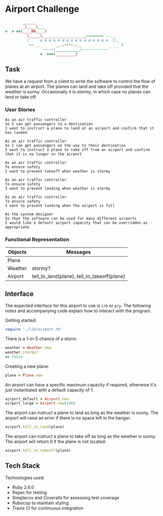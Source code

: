 # Airport Challenge

```ruby
        ______
        _\____\___
=  = ==(____MA____)
          \_____\___________________,-~~~~~~~`-.._
          /     o o o o o o o o o o o o o o o o  |\_
          `~-.__       __..----..__                  )
                `---~~\___________/------------`````
                =  ===(_________)

```

## Task

We have a request from a client to write the software to control the flow of planes at an airport. The planes can land and take off provided that the weather is sunny. Occasionally it is stormy, in which case no planes can land or take off.

### User Stories

```
As an air traffic controller
So I can get passengers to a destination
I want to instruct a plane to land at an airport and confirm that it has landed

As an air traffic controller
So I can get passengers on the way to their destination
I want to instruct a plane to take off from an airport and confirm that it is no longer in the airport

As an air traffic controller
To ensure safety
I want to prevent takeoff when weather is stormy

As an air traffic controller
To ensure safety
I want to prevent landing when weather is stormy

As an air traffic controller
To ensure safety
I want to prevent landing when the airport is full

As the system designer
So that the software can be used for many different airports
I would like a default airport capacity that can be overridden as appropriate
```

### Functional Representation

Objects  | Messages
------------- | -------------
Plane  | 
Weather | stormy?
Airport | tell_to_land(plane), tell_to_takeoff(plane)


## Interface
The expected interface for this airport to use is `irb` or `pry`. The following notes and accompanying code explain how to interact with the program.

Getting started:
```ruby
require './lib/airport.rb'
```

There is a 1-in-5 chance of a storm:
```ruby
weather = Weather.new
weather.stormy?
=> false
```

Creating a new plane:
```ruby
plane = Plane.new
```

An airport can have a specific maximum capacity if required, otherwise it's just instantiated with a default capacity of 1. 
```ruby
airport_default = Airport.new
airport_large = Airport.new(100)
```

The airport can instruct a plane to land as long as the weather is sunny. The airport will raise an error if there is no space left in the hangar:
```ruby
airport.tell_to_land(plane)
```

The airport can instruct a plane to take off as long as the weather is sunny. The airport will return 0 if the plane is not located:
```ruby
airport.tell_to_takeoff(plane)
```

## Tech Stack

Technologies used:

- Ruby 2.6.0
- Rspec for testing
- Simplecov and Coveralls for assessing test coverage
- Rubocop to maintain styling
- Travis CI for continuous integration